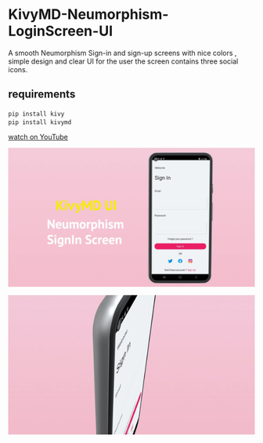 # KivyMD-Neumorphism-LoginScreen-UI

A smooth Neumorphism Sign-in and sign-up screens with nice colors , simple design and clear UI for the user the screen contains three social icons. 


## requirements

`pip install kivy`  
`pip install kivymd`  
  
  
  
[watch on YouTube ](https://youtu.be/r29i17nM3Wc)


![Screenshot](AppScreenshot.jpg)



![Alt Text](app-gif.gif)
